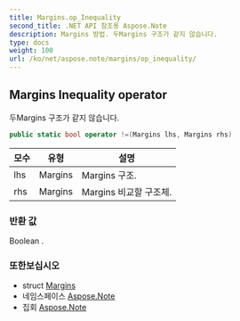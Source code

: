 ```yaml
---
title: Margins.op_Inequality
second_title: .NET API 참조용 Aspose.Note
description: Margins 방법. 두Margins 구조가 같지 않습니다.
type: docs
weight: 100
url: /ko/net/aspose.note/margins/op_inequality/
---
```

## Margins Inequality operator

두Margins 구조가 같지 않습니다.

```csharp
public static bool operator !=(Margins lhs, Margins rhs)
```

| 모수 | 유형 | 설명 |
| --- | --- | --- |
| lhs | Margins | Margins 구조. |
| rhs | Margins | Margins 비교할 구조체. |

### 반환 값

Boolean .

### 또한보십시오

* struct [Margins](../)
* 네임스페이스 [Aspose.Note](../../margins/)
* 집회 [Aspose.Note](../../../)


